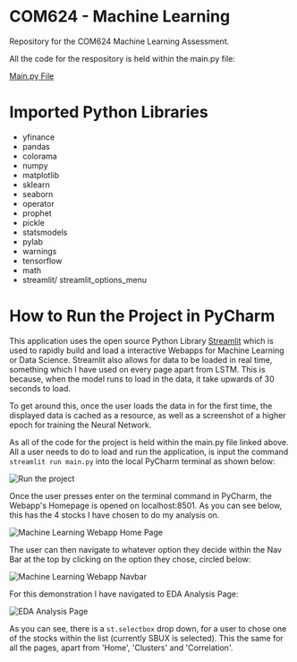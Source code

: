 # COM624 - Machine Learning
Repository for the COM624 Machine Learning Assessment.

All the code for the respository is held within the main.py file:

[Main.py File](https://github.com/kyleroberts27/Machine-Learning/blob/master/main.py)

# Imported Python Libraries
- yfinance
- pandas
- colorama
- numpy
- matplotlib
- sklearn
- seaborn
- operator
- prophet
- pickle
- statsmodels
- pylab
- warnings
- tensorflow
- math
- streamlit/ streamlit_options_menu


# How to Run the Project in PyCharm
This application uses the open source Python Library [Streamlit](https://streamlit.io/) which is used to rapidly build and load a interactive Webapps for Machine Learning or Data Science. Streamlit also allows for data to be loaded in real time, something which I have used on every page apart from LSTM. This is because, when the model runs to load in the data, it take upwards of 30 seconds to load. 

To get around this, once the user loads the data in for the first time, the displayed data is cached as a resource, as well as a screenshot of a higher epoch for training the Neural Network.

As all of the code for the project is held within the main.py file linked above. All a user needs to do to load and run the application, is input the command `streamlit run main.py` into the local PyCharm terminal as shown below:

![Run the project](https://github.com/kyleroberts27/Machine-Learning/assets/115091926/e6d8db3c-6fd3-429c-9048-3e257959fba5)

Once the user presses enter on the terminal command in PyCharm, the Webapp's Homepage is opened on localhost:8501. As you can see below, this has the 4 stocks I have chosen to do my analysis on.

![Machine Learning Webapp Home Page](https://github.com/kyleroberts27/Machine-Learning/assets/115091926/5e4a2e89-f080-4b8a-9a7b-ff230e7b652b)

The user can then navigate to whatever option they decide within the Nav Bar at the top by clicking on the option they chose, circled below: 

![Machine Learning Webapp Navbar](https://github.com/kyleroberts27/Machine-Learning/assets/115091926/c0d3f37f-5a79-4cc6-b433-ff483005d6dc)

For this demonstration I have navigated to EDA Analysis Page:

![EDA Analysis Page](https://github.com/kyleroberts27/Machine-Learning/assets/115091926/47493c57-87c5-4e42-b06d-a05223390b08)

As you can see, there is a `st.selectbox` drop down, for a user to chose one of the stocks within the list (currently SBUX is selected). This the same for all the pages, apart from 'Home', 'Clusters' and 'Correlation'.


